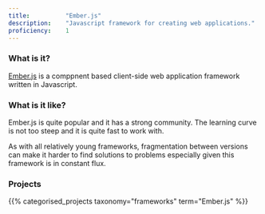 ```yaml
---
title: 			"Ember.js"
description: 	"Javascript framework for creating web applications."
proficiency:	1
---
```


### What is it?
[Ember.js](https://www.emberjs.com/) is a comppnent based client-side web application framework written in Javascript.

### What is it like?
Ember.js is quite popular and it has a strong community. The learning curve is not too steep and it is quite fast to work with.

As with all relatively young frameworks, fragmentation between versions can make it harder to find solutions to problems especially given this framework is in constant flux.

### Projects
{{% categorised_projects taxonomy="frameworks" term="Ember.js" %}}
